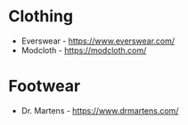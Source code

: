 # Clothing

- Everswear - https://www.everswear.com/
- Modcloth - https://modcloth.com/

# Footwear

- Dr. Martens - https://www.drmartens.com/
